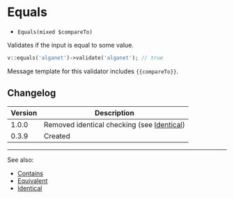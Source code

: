 # Equals

- `Equals(mixed $compareTo)`

Validates if the input is equal to some value.

```php
v::equals('alganet')->validate('alganet'); // true
```

Message template for this validator includes `{{compareTo}}`.

## Changelog

Version | Description
--------|-------------
  1.0.0 | Removed identical checking (see [Identical](Identical.md))
  0.3.9 | Created

***
See also:

- [Contains](Contains.md)
- [Equivalent](Equivalent.md)
- [Identical](Identical.md)

